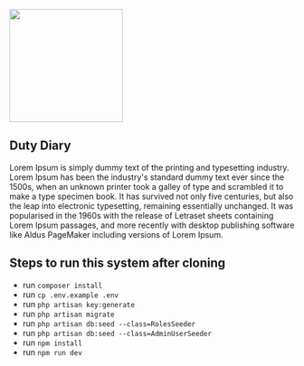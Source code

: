 <p><a href="#" target="_blank"><img src="https://images.app.goo.gl/cBcxwTZN8DtbKk5S7" width="200"></a></p>


## Duty Diary
Lorem Ipsum is simply dummy text of the printing and typesetting industry. Lorem Ipsum has been the industry's standard dummy text ever since the 1500s, when an unknown printer took a galley of type and scrambled it to make a type specimen book. It has survived not only five centuries, but also the leap into electronic typesetting, remaining essentially unchanged. It was popularised in the 1960s with the release of Letraset sheets containing Lorem Ipsum passages, and more recently with desktop publishing software like Aldus PageMaker including versions of Lorem Ipsum.

## Steps to run this system after cloning
- run `composer install`
- run `cp .env.example .env`
- run `php artisan key:generate`
- run `php artisan migrate`
- run `php artisan db:seed --class=RolesSeeder`
- run `php artisan db:seed --class=AdminUserSeeder`
- run `npm install`
- run `npm run dev`